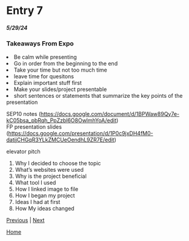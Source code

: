 # Entry 7
##### 5/29/24

### Takeaways From Expo
<li> Be calm while presenting </li>
<li>Go in order from the beginning to the end</li>
<li> Take your time but not too much time</li>
<li> leave time for quesitons</li>
<li> Explain important stuff first </li>
<li> Make your slides/project presentable </li> 
<li> short sentences or statements that summarize the key points of the presentation </li>

SEP10 notes (https://docs.google.com/document/d/1BPWaw89Qy7e-kC05bsa_pbRqh_PpZzbl6O8OwlmhYoA/edit)  
FP presentation slides (https://docs.google.com/presentation/d/1P0c9jxDH4fM0-datijCHGqR3YLkZMCUeOendhL9ZR7E/edit) 

elevator pitch

1. Why I decided to choose the topic
2. What’s websites were used  
3. Why is the project beneficial   
4. What tool I used 
5. How I linked image to file
6. How I began my project 
7. Ideas I had at first 
8. How My ideas changed 



[Previous](entry06.md) | [Next](entry08.md)

[Home](../README.md)
